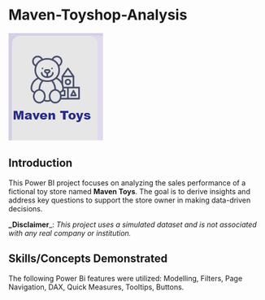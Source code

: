 # Maven-Toyshop-Analysis

![](Intro_Image.png)

## Introduction
This Power BI project focuses on analyzing the sales performance of a fictional toy store named **Maven Toys**. The goal is to derive insights and address key questions to support the store owner in making data-driven decisions.

**_Disclaimer**_: _This project uses a simulated dataset and is not associated with any real company or institution._

## Skills/Concepts Demonstrated
The following Power Bi features were utilized:
Modelling, Filters, Page Navigation, DAX, Quick Measures, Tooltips, Buttons.

##
